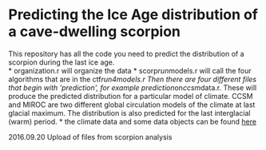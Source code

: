 <h1>Predicting the Ice Age distribution of a cave-dwelling scorpion</h1>

<p>This repository has all the code you need to predict the distribution of a scorpion during the last ice age. <br>
*    organization.r will organize the data
*    scorp<em>run</em>models.r will call the four algorithms that are in the ctf<em>run4models.r Then there are four different files that begin with 'prediction', for example prediction</em>on<em>ccsm</em>data.r.  These will produce the predicted distribution for a particular model of climate. CCSM and MIROC are two different global circulation models of the climate at last glacial maximum. The distribution is also predicted for the last interglacial (warm) period.
*    the climate data and some data objects can be found <a href="https://drive.google.com/drive/folders/0B5PrX6jthQFAcEtKSFZzQjVSQlE/">here</a></p>

<p>2016.09.20  Upload of files from scorpion analysis</p>

